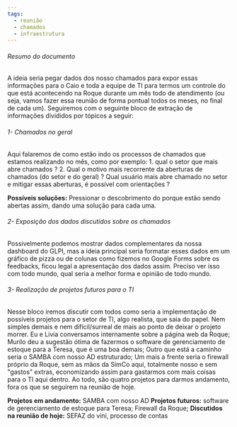 ```yaml
---
tags:
  - reunião
  - chamados
  - infraestrutura
---
```

###### Resumo do documento
A ideia seria pegar dados dos nosso chamados para expor essas informações para o Caio e toda a equipe de TI para termos um controle do que está acontecendo na Roque durante um mês todo de atendimento (ou seja, vamos fazer essa reunião de forma pontual todos os meses, no final de cada um). Seguiremos com o seguinte bloco de extração de informações divididos por tópicos a seguir:

###### 1- Chamados no geral
Aqui falaremos de como estão indo os processos de chamados que estamos realizando no mês, como por exemplo: 1. qual o setor que mais abre chamados ? 2. Qual o motivo mais recorrente da aberturas de chamados (do setor e do geral) ? Qual usuário mais abre chamado no setor e mitigar essas aberturas, é possível com orientações ?

**Possíveis soluções:** Pressionar o descobrimento do porque estão sendo abertas assim, dando uma solução para cada uma.

###### 2- Exposição dos dados discutidos sobre os chamados
Possivelmente podemos mostrar dados complementares da nossa dashboard do GLPI, mas a ideia principal seria formatar esses dados em um gráfico de pizza ou de colunas como fizemos no Google Forms sobre os feedbacks, ficou legal a apresentação dos dados assim. Preciso ver isso com todo mundo, qual seria a melhor forma e opinião de todo mundo.

###### 3- Realização de projetos futuros para o TI
Nesse bloco iremos discutir com todos como seria a implementação de possíveis projetos para o setor de TI, algo realista, que saia do papel. Nem simples demais e nem difícil/surreal de mais ao ponto de deixar o projeto morrer. Eu e Livia conversamos internamente sobre a página web da Roque; Murilo deu a sugestão ótima de fazermos o software de gerenciamento de estoque para a Teresa, que é uma boa demais; Outro que está a caminho seria o SAMBA com nosso AD estruturado; Um mais a frente seria o firewall próprio da Roque, sem as mãos da SimCo aqui, totalmente nosso e sem "gastos" extras, economizando assim para gastarmos com mais coisas para o TI aqui dentro. Ao todo, são quatro projetos para darmos andamento, fora os que se seguirem na reunião de hoje.

**Projetos em andamento:** SAMBA com nosso AD
**Projetos futuros:** software de gerenciamento de estoque para Teresa; Firewall da Roque;
**Discutidos na reunião de hoje:** SEFAZ do vini, processo de contas


